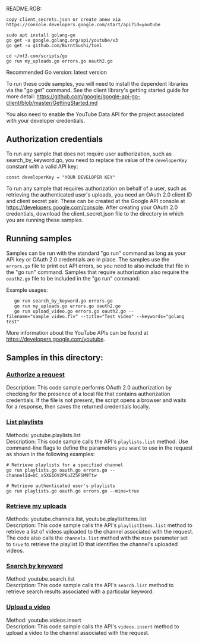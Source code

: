 
README.ROB:

    copy client_secrets.json or create anew via https://console.developers.google.com/start/api?id=youtube

    sudo apt install golang-go
    go get -u google.golang.org/api/youtube/v3
    go get -u github.com/BurntSushi/toml

    cd ~/mt3.com/scripts/go
    go run my_uploads.go errors.go oauth2.go

Recommended Go version: latest version

To run these code samples, you will need to install the dependent libraries via
the "go get" command. See the client library's getting started guide for more detail:
https://github.com/google/google-api-go-client/blob/master/GettingStarted.md

You also need to enable the YouTube Data API for the project associated with your developer
credentials.

## Authorization credentials
To run any sample that does not require user authorization, such as search\_by\_keyword.go,
you need to replace the value of the `developerKey` constant with a valid API key:

```
const developerKey = "YOUR DEVELOPER KEY"
```

To run any sample that requires authorization on behalf of a user, such as retrieving the
authenticated user's uploads, you need an OAuth 2.0 client ID and client secret pair. These
can be created at the Google API console at https://developers.google.com/console. After
creating your OAuth 2.0 credentials, download the client\_secret.json file to the directory
in which you are running these samples.

## Running samples

Samples can be run with the standard "go run" command as long as your API key or OAuth 2.0
credentials are in place. The samples use the `errors.go` file to
print out API errors, so you need to also include that file in the "go run" command. Samples
that require authorization also require the `oauth2.go` file to be included in the
"go run" command:

Example usages:

```
   go run search_by_keyword.go errors.go
   go run my_uploads.go errors.go oauth2.go
   go run upload_video.go errors.go oauth2.go --filename="sample_video.flv" --title="Test video" --keywords="golang test"
```

More information about the YouTube APIs can be found at https://developers.google.com/youtube.

## Samples in this directory:

### [Authorize a request](/go/oauth2.go)

Description: This code sample performs OAuth 2.0 authorization by checking for the presence of a local file that
contains authorization credentials. If the file is not present, the script opens a browser and waits for a response,
then saves the returned credentials locally.

### [List playlists](/go/playlists.go)

Methods: youtube.playlists.list<br>
Description: This code sample calls the API's `playlists.list` method. Use command-line flags to define the parameters you want to use in the request as shown in the following examples:</p>
 
```
# Retrieve playlists for a specified channel
go run playlists.go oauth.go errors.go --channelId=UC_x5XG1OV2P6uZZ5FSM9Ttw

# Retrieve authenticated user's playlists
go run playlists.go oauth.go errors.go --mine=true
```

### [Retrieve my uploads](/go/my_uploads.go)

Methods: youtube.channels.list, youtube.playlistItems.list<br>
Description: This code sample calls the API's <code>playlistItems.list</code> method to retrieve a list of 
videos uploaded to the channel associated with the request. The code also calls the <code>channels.list</code> 
method with the <code>mine</code> parameter set to <code>true</code> to retrieve the playlist ID that identifies 
the channel's uploaded videos.

### [Search by keyword](/go/search_by_keyword.go)

Method: youtube.search.list<br>
Description: This code sample calls the API's <code>search.list</code> method to retrieve search results associated
with a particular keyword.

### [Upload a video](/go/upload_video.go)

Method: youtube.videos.insert<br>
Description: This code sample calls the API's <code>videos.insert</code> method to upload a video to the channel
associated with the request.
